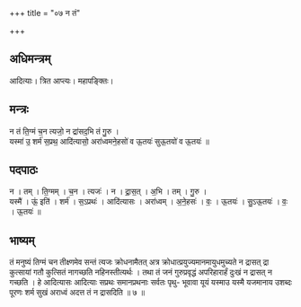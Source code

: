 +++
title = "०७ न तं"

+++
## अधिमन्त्रम्
आदित्याः। त्रित आप्त्यः। महापङ्क्तिः।

## मन्त्रः
न तं ति॒ग्मं च॒न त्यजो॒ न द्रा॑सद॒भि तं गु॒रु ।  
यस्मा॑ उ॒ शर्म॑ स॒प्रथ॒ आदि॑त्यासो॒ अरा॑ध्वमने॒हसो॑ व ऊ॒तयः॑ सुऊ॒तयो॑ व ऊ॒तयः॑ ॥

## पदपाठः
न । तम् । ति॒ग्मम् । च॒न । त्यजः॑ । न । द्रा॒स॒त् । अ॒भि । तम् । गु॒रु ।  
यस्मै॑ । ऊं॒ इति॑ । शर्म॑ । स॒ऽप्रथः॑ । आदि॑त्यासः । अरा॑ध्वम् । अ॒ने॒हसः॑ । वः॒ । ऊ॒तयः॑ । सु॒ऽऊ॒तयः॑ । वः॒ । ऊ॒तयः॑ ॥

## भाष्यम्
तं मनुष्यं तिग्मं चन तीक्ष्णमेव सन्तं त्यजः क्रोधनामैतत् अत्र क्रोधात्प्रयुज्यमानमायुधमुच्यते न द्रासत् द्रा कुत्सायां गतौ कुत्सितं नागच्छति नहिनस्तीत्यर्थः । तथा तं जनं गुरुप्रवृद्धं अपरिहारार्हं दुःखं न द्रासत् न गच्छति । हे आदित्यासः आदित्याः सप्रथः समानप्रथनाः सर्वतः पृथु- भूवावा यूयं यस्माउ यस्मै यजमानाय उशब्दः पूरणः शर्म सुखं अराध्वं अदत्त तं न द्रासदिति ॥ ७ ॥